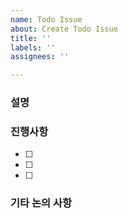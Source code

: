 ```yaml
---
name: Todo Issue
about: Create Todo Issue
title: ''
labels: ''
assignees: ''

---
```


### 설명
> 

### 진행사항

- [ ] 
- [ ] 
- [ ] 

### 기타 논의 사항
